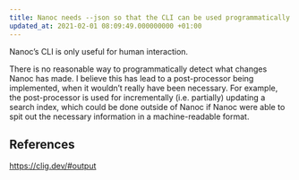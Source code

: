 ```yaml
---
title: Nanoc needs --json so that the CLI can be used programmatically
updated_at: 2021-02-01 08:09:49.000000000 +01:00
---
```



Nanoc’s CLI is only useful for human interaction.

There is no reasonable way to programmatically detect what changes Nanoc has made. I believe this has lead to a post-processor being implemented, when it wouldn’t really have been necessary. For example, the post-processor is used for incrementally (i.e. partially) updating a search index, which could be done outside of Nanoc if Nanoc were able to spit out the necessary information in a machine-readable format.

## References
https://clig.dev/#output